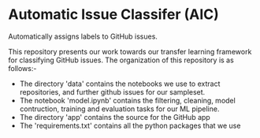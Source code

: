 # Automatic Issue Classifer (AIC)
Automatically assigns labels to GitHub issues.

This repository presents our work towards our transfer learning framework for classifying GitHub issues. The organization of this repository is as follows:-

- The directory 'data' contains the notebooks we use to extract repositories, and further github issues for our sampleset.
- The notebook 'model.ipynb' contains the filtering, cleaning, model contruction, training and evaluation tasks for our ML pipeline.
- The directory 'app' contains the source for the GitHub app
- The 'requirements.txt' contains all the python packages that we use
